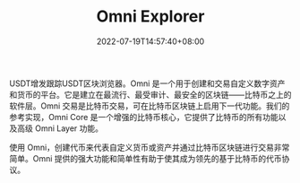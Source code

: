﻿---
weight: 
title: "Omni Explorer"
description: "USDT增发跟踪USDT区块浏览器"
date: 2022-07-19T14:57:40+08:00
lastmod: 2022-07-19T14:57:40+08:00
draft: false
authors: ["Simon"]
featuredImage: "omni-explorer.png"
link: "https://omniexplorer.info/"
tags: ["区块链浏览器","Omni Explorer"]
categories: ["navigation"]
navigation: ["区块链浏览器"]
lightgallery: true
toc: true
pinned: false
recommend: false
recommend1: false
---
USDT增发跟踪USDT区块浏览器。Omni 是一个用于创建和交易自定义数字资产和货币的平台。它是建立在最流行、最受审计、最安全的区块链——比特币之上的软件层。Omni 交易是比特币交易，可在比特币区块链上启用下一代功能。我们的参考实现，Omni Core 是一个增强的比特币核心，它提供了比特币的所有功能以及高级 Omni Layer 功能。

使用 Omni，创建代币来代表自定义货币或资产并通过比特币区块链进行交易非常简单。Omni 提供的强大功能和简单性有助于使其成为领先的基于比特币的代币协议。